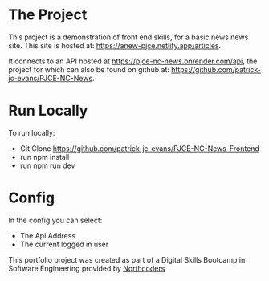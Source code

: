 # The Project

This project is a demonstration of front end skills, for a basic news news site. This site is hosted at: https://anew-pjce.netlify.app/articles.

It connects to an API hosted at https://pjce-nc-news.onrender.com/api, the project for which can also be found on github at: https://github.com/patrick-jc-evans/PJCE-NC-News.

# Run Locally

To run locally:

-   Git Clone https://github.com/patrick-jc-evans/PJCE-NC-News-Frontend
-   run npm install
-   run npm run dev

# Config

In the config you can select:

-   The Api Address
-   The current logged in user

This portfolio project was created as part of a Digital Skills Bootcamp in Software Engineering provided by [Northcoders](https://northcoders.com/)
